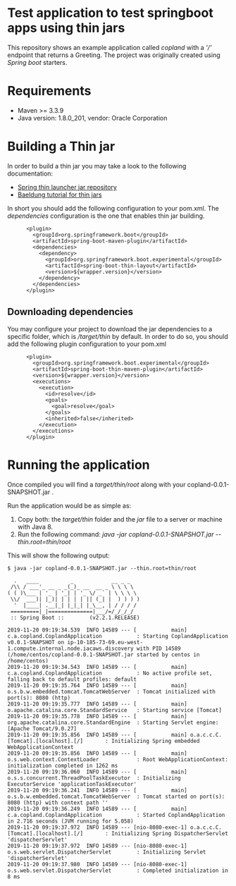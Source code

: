 # Test application to test springboot apps using thin jars

This repository shows an example application called _copland_ with a _'/'_ endpoint that returns a Greeting.
The project was originally created using _Spring boot_ starters.

# Requirements

* Maven >= 3.3.9
* Java version: 1.8.0_201, vendor: Oracle Corporation

# Building a Thin jar

In order to build a thin jar you may take a look to the following documentation:

* [Spring thin launcher jar repository](https://github.com/spring-projects-experimental/spring-boot-thin-launcher)
* [Baeldung tutorial for thin jars](https://www.baeldung.com/spring-boot-thin-jar)

In short you should add the following configuration to your pom.xml. The _dependencies_ configuration is the one that enables thin jar building. 

```
      <plugin>
        <groupId>org.springframework.boot</groupId>
        <artifactId>spring-boot-maven-plugin</artifactId>
        <dependencies>
          <dependency>
            <groupId>org.springframework.boot.experimental</groupId>
            <artifactId>spring-boot-thin-layout</artifactId>
            <version>${wrapper.version}</version>
          </dependency>
        </dependencies>
      </plugin>
```

## Downloading dependencies

You may configure your project to download the jar dependencies to a specific folder, which is _/target/thin_ by default.
In order to do so, you should add the following plugin configuration to your pom.xml

```
      <plugin>
        <groupId>org.springframework.boot.experimental</groupId>
        <artifactId>spring-boot-thin-maven-plugin</artifactId>
        <version>${wrapper.version}</version>
        <executions>
          <execution>
            <id>resolve</id>
            <goals>
              <goal>resolve</goal>
            </goals>
            <inherited>false</inherited>
          </execution>
        </executions>
      </plugin>
```

# Running the application

Once compiled you will find a _target/thin/root_ along with your copland-0.0.1-SNAPSHOT.jar .

Run the application would be as simple as:

1. Copy both: the _target/thin_ folder and the _jar_ file to a server or machine with Java 8.
2. Run the following command: _java -jar copland-0.0.1-SNAPSHOT.jar --thin.root=thin/root_

This will show the following output:

```
$ java -jar copland-0.0.1-SNAPSHOT.jar --thin.root=thin/root

  .   ____          _            __ _ _
 /\\ / ___'_ __ _ _(_)_ __  __ _ \ \ \ \
( ( )\___ | '_ | '_| | '_ \/ _` | \ \ \ \
 \\/  ___)| |_)| | | | | || (_| |  ) ) ) )
  '  |____| .__|_| |_|_| |_\__, | / / / /
 =========|_|==============|___/=/_/_/_/
 :: Spring Boot ::        (v2.2.1.RELEASE)

2019-11-20 09:19:34.539  INFO 14589 --- [           main] c.a.copland.CoplandApplication           : Starting CoplandApplication v0.0.1-SNAPSHOT on ip-10-185-73-69.eu-west-1.compute.internal.node.iacaws.discovery with PID 14589 (/home/centos/copland-0.0.1-SNAPSHOT.jar started by centos in /home/centos)
2019-11-20 09:19:34.543  INFO 14589 --- [           main] c.a.copland.CoplandApplication           : No active profile set, falling back to default profiles: default
2019-11-20 09:19:35.764  INFO 14589 --- [           main] o.s.b.w.embedded.tomcat.TomcatWebServer  : Tomcat initialized with port(s): 8080 (http)
2019-11-20 09:19:35.777  INFO 14589 --- [           main] o.apache.catalina.core.StandardService   : Starting service [Tomcat]
2019-11-20 09:19:35.778  INFO 14589 --- [           main] org.apache.catalina.core.StandardEngine  : Starting Servlet engine: [Apache Tomcat/9.0.27]
2019-11-20 09:19:35.856  INFO 14589 --- [           main] o.a.c.c.C.[Tomcat].[localhost].[/]       : Initializing Spring embedded WebApplicationContext
2019-11-20 09:19:35.856  INFO 14589 --- [           main] o.s.web.context.ContextLoader            : Root WebApplicationContext: initialization completed in 1262 ms
2019-11-20 09:19:36.060  INFO 14589 --- [           main] o.s.s.concurrent.ThreadPoolTaskExecutor  : Initializing ExecutorService 'applicationTaskExecutor'
2019-11-20 09:19:36.241  INFO 14589 --- [           main] o.s.b.w.embedded.tomcat.TomcatWebServer  : Tomcat started on port(s): 8080 (http) with context path ''
2019-11-20 09:19:36.249  INFO 14589 --- [           main] c.a.copland.CoplandApplication           : Started CoplandApplication in 2.716 seconds (JVM running for 5.058)
2019-11-20 09:19:37.972  INFO 14589 --- [nio-8080-exec-1] o.a.c.c.C.[Tomcat].[localhost].[/]       : Initializing Spring DispatcherServlet 'dispatcherServlet'
2019-11-20 09:19:37.972  INFO 14589 --- [nio-8080-exec-1] o.s.web.servlet.DispatcherServlet        : Initializing Servlet 'dispatcherServlet'
2019-11-20 09:19:37.980  INFO 14589 --- [nio-8080-exec-1] o.s.web.servlet.DispatcherServlet        : Completed initialization in 8 ms
```

